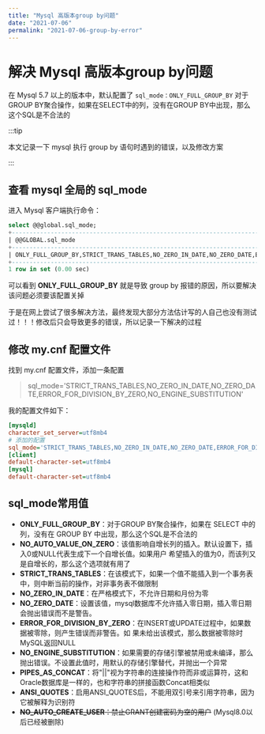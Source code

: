 ```yaml
---
title: "Mysql 高版本group by问题"
date: "2021-07-06"
permalink: "2021-07-06-group-by-error"
---
```


# 解决 Mysql 高版本group by问题

在 Mysql 5.7 以上的版本中，默认配置了 `sql_mode：ONLY_FULL_GROUP_BY`  对于GROUP BY聚合操作，如果在SELECT中的列，没有在GROUP BY中出现，那么这个SQL是不合法的

:::tip

本文记录一下 mysql 执行 group by 语句时遇到的错误，以及修改方案

:::

## 查看 mysql 全局的 sql_mode

进入 Mysql 客户端执行命令：

```sql
select @@global.sql_mode;
+----------------------------------------------------------------------------------------------------+
| @@GLOBAL.sql_mode                                                                                  |
+----------------------------------------------------------------------------------------------------+
| ONLY_FULL_GROUP_BY,STRICT_TRANS_TABLES,NO_ZERO_IN_DATE,NO_ZERO_DATE,ERROR_FOR_DIVISION_BY_ZERO,NO_ENGINE_SUBSTITUTION |
+----------------------------------------------------------------------------------------------------+
1 row in set (0.00 sec)
```

可以看到 **ONLY_FULL_GROUP_BY** 就是导致 group by 报错的原因，所以要解决该问题必须要该配置关掉

于是在网上尝试了很多解决方法，最终发现大部分方法估计写的人自己也没有测试过！！！修改后只会导致更多的错误，所以记录一下解决的过程

## 修改 my.cnf 配置文件

找到 my.cnf 配置文件，添加一条配置

> sql_mode='STRICT_TRANS_TABLES,NO_ZERO_IN_DATE,NO_ZERO_DATE,ERROR_FOR_DIVISION_BY_ZERO,NO_ENGINE_SUBSTITUTION'

我的配置文件如下：

```ini
[mysqld]
character_set_server=utf8mb4
# 添加的配置
sql_mode='STRICT_TRANS_TABLES,NO_ZERO_IN_DATE,NO_ZERO_DATE,ERROR_FOR_DIVISION_BY_ZERO,NO_ENGINE_SUBSTITUTION'
[client]
default-character-set=utf8mb4
[mysql]
default-character-set=utf8mb4
```

## sql_mode常用值

- **ONLY_FULL_GROUP_BY**：对于GROUP BY聚合操作，如果在 SELECT 中的列，没有在 GROUP BY 中出现，那么这个SQL是不合法的
- **NO_AUTO_VALUE_ON_ZERO**：该值影响自增长列的插入。默认设置下，插入0或NULL代表生成下一个自增长值。如果用户 希望插入的值为0，而该列又是自增长的，那么这个选项就有用了
- **STRICT_TRANS_TABLES**：在该模式下，如果一个值不能插入到一个事务表中，则中断当前的操作，对非事务表不做限制
- **NO_ZERO_IN_DATE**：在严格模式下，不允许日期和月份为零
- **NO_ZERO_DATE**：设置该值，mysql数据库不允许插入零日期，插入零日期会抛出错误而不是警告。
- **ERROR_FOR_DIVISION_BY_ZERO**：在INSERT或UPDATE过程中，如果数据被零除，则产生错误而非警告。如 果未给出该模式，那么数据被零除时MySQL返回NULL
- **NO_ENGINE_SUBSTITUTION**：如果需要的存储引擎被禁用或未编译，那么抛出错误。不设置此值时，用默认的存储引擎替代，并抛出一个异常
- **PIPES_AS_CONCAT**：将"||"视为字符串的连接操作符而非或运算符，这和Oracle数据库是一样的，也和字符串的拼接函数Concat相类似
- **ANSI_QUOTES**：启用ANSI_QUOTES后，不能用双引号来引用字符串，因为它被解释为识别符
- ~~**NO_AUTO_CREATE_USER**：禁止GRANT创建密码为空的用户~~ (Mysql8.0以后已经被删除)